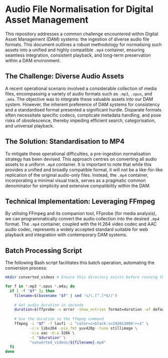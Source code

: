 # Audio File Normalisation for Digital Asset Management

This repository addresses a common challenge encountered within Digital Asset Management (DAM) systems: the ingestion of diverse audio file formats. This document outlines a robust methodology for normalising such assets into a unified and highly compatible `.mp4` container, ensuring seamless integration, consistent playback, and long-term preservation within a DAM environment.

## The Challenge: Diverse Audio Assets

A recent operational scenario involved a considerable collection of media files, encompassing a variety of audio formats such as `.mp3`, `.opus`, and `.m4a`. The objective was to integrate these valuable assets into our DAM system. However, the inherent preference of DAM systems for consistency and a standardised format presented a significant hurdle. Disparate formats often necessitate specific codecs, complicate metadata handling, and pose risks of obsolescence, thereby impeding efficient search, categorisation, and universal playback.

## The Solution: Standardisation to MP4

To mitigate these operational difficulties, a pre-ingestion normalisation strategy has been devised. This approach centres on converting all audio assets to a uniform `.mp4` container. It is important to note that while this provides a unified and broadly compatible format, it will not be a like-for-like replication of the original audio-only files. Instead, the `.mp4` container, incorporating a minimal visual track, serves as a pragmatic common denominator for simplicity and extensive compatibility within the DAM.

## Technical Implementation: Leveraging FFmpeg

By utilising FFmpeg and its companion tool, FFprobe (for media analysis), we can programmatically convert the audio collection into the desired `.mp4` format. The `.mp4` container, coupled with the H.264 video codec and AAC audio codec, represents a widely accepted standard suitable for web playback and integration with contemporary DAM systems.

## Batch Processing Script

The following Bash script facilitates this batch operation, automating the conversion process:

```bash
mkdir converted_videos # Ensure this directory exists before running the loop

for f in *.mp3 *.opus *.m4a; do
  if [ -f "$f" ]; then
    filename=$(basename "$f" | sed 's/\.[^.]*$//')
    
    # Get audio duration in seconds
    duration=$(ffprobe -v error -show_entries format=duration -of default=noprint_wrappers=1:nokey=1 "$f")
    
    # Use the duration in the ffmpeg command
    ffmpeg -i "$f" -f lavfi -i "color=c=black:s=1920x1080:r=1" \
           -c:v libx264 -pix_fmt yuv420p -tune stillimage \
           -c:a aac -b:a 320k \
           -t "$duration" \
           "converted_videos/${filename}.mp4"
  fi
done
